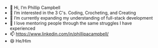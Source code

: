 - 👋 Hi, I’m Phillip Campbell 
- 👀 I’m interested in the 3 C's. Coding, Crocheting, and Creating 
- 🌱 I’m currently expanding my understanding of full-stack development 
- 💞️ I love mentoring people through the same struggles I have experienced
- 📫 https://www.linkedin.com/in/phillipacampbell/
- 😄 He/Him

<!---
PhilCamp630/PhilCamp630 is a ✨ special ✨ repository because its `README.md` (this file) appears on your GitHub profile.
You can click the Preview link to take a look at your changes.
--->
